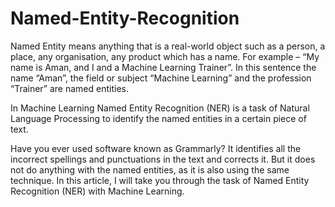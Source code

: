 # Named-Entity-Recognition

Named Entity means anything that is a real-world object such as a person, a place, any organisation, any product which has a name. For example – “My name is Aman, and I and a Machine Learning Trainer”. In this sentence the name “Aman”, the field or subject “Machine Learning” and the profession “Trainer” are named entities.

In Machine Learning Named Entity Recognition (NER) is a task of Natural Language Processing to identify the named entities in a certain piece of text.

Have you ever used software known as Grammarly? It identifies all the incorrect spellings and punctuations in the text and corrects it. But it does not do anything with the named entities, as it is also using the same technique. In this article, I will take you through the task of Named Entity Recognition (NER) with Machine Learning.
